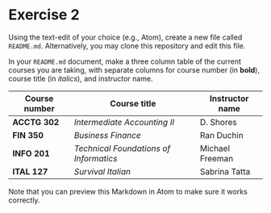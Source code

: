 # Exercise 2
Using the text-edit of your choice (e.g., Atom), create a new file called `README.md`. Alternatively, you may clone this repository and edit this file.

In your `README.md` document, make a three column table of the current courses you are taking, with separate columns for course number (in **bold**), course title (in _italics_), and instructor name.

| Course number | Course title | Instructor name |
|---|---|---|
|**ACCTG 302**|_Intermediate Accounting II_| D. Shores|
|**FIN 350**|_Business Finance_|Ran Duchin|
|**INFO 201**|_Technical Foundations of Informatics_| Michael Freeman|
|**ITAL 127**|_Survival Italian_| Sabrina Tatta

Note that you can preview this Markdown in Atom to make sure it works correctly.
